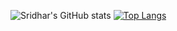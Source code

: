 ![Sridhar's GitHub stats](https://github-readme-stats.vercel.app/api?username=kunal-kushwaha&show_icons=true&count_private=true&theme=highcontrast&show_owner)
[![Top Langs](https://github-readme-stats.vercel.app/api/top-langs/?username=SridharSahu-1)](https://github.com/SridharSahu-1/github-readme-stats)

